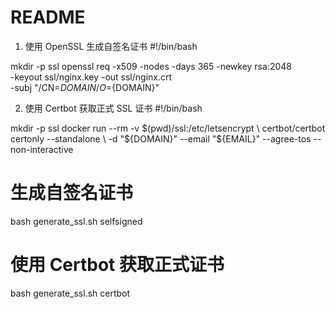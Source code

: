 # README

1. 使用 OpenSSL 生成自签名证书
#!/bin/bash

mkdir -p ssl
openssl req -x509 -nodes -days 365 -newkey rsa:2048 \
  -keyout ssl/nginx.key -out ssl/nginx.crt \
  -subj "/CN=${DOMAIN}/O=${DOMAIN}"

2. 使用 Certbot 获取正式 SSL 证书
#!/bin/bash

mkdir -p ssl
docker run --rm -v $(pwd)/ssl:/etc/letsencrypt \
  certbot/certbot certonly --standalone \
  -d "${DOMAIN}" --email "${EMAIL}" --agree-tos --non-interactive

# 生成自签名证书
bash generate_ssl.sh selfsigned

# 使用 Certbot 获取正式证书
bash generate_ssl.sh certbot